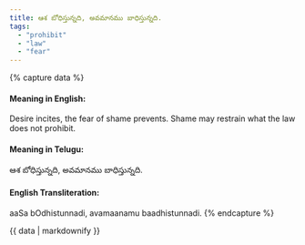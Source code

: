 ```yaml
---
title: ఆశ బోధిస్తున్నది, అవమానము బాధిస్తున్నది.
tags:
  - "prohibit"
  - "law"
  - "fear"
---
```


{% capture data %}
#### Meaning in English:
Desire incites, the fear of shame prevents.
Shame may restrain what the law does not prohibit.

#### Meaning in Telugu:
ఆశ బోధిస్తున్నది, అవమానము బాధిస్తున్నది.

#### English Transliteration:
aaSa bOdhistunnadi, avamaanamu baadhistunnadi.
{% endcapture %}

{{ data | markdownify }}

